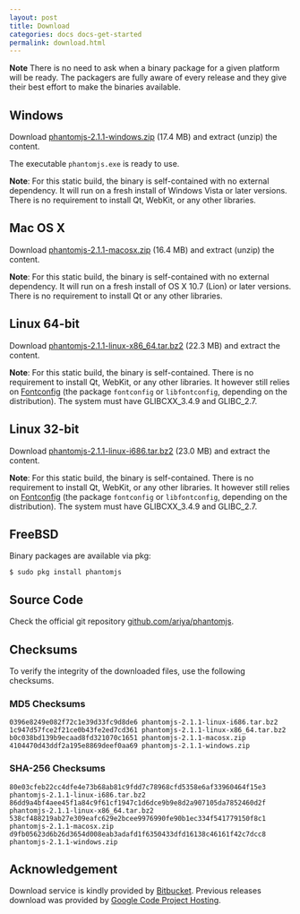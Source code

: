 ```yaml
---
layout: post
title: Download
categories: docs docs-get-started
permalink: download.html
---
```


**Note** There is no need to ask when a binary package for a given platform will be ready. The packagers are fully aware of every release and they give their best effort to make the binaries available.

## Windows

Download [phantomjs-2.1.1-windows.zip](https://bitbucket.org/ariya/phantomjs/downloads/phantomjs-2.1.1-windows.zip) (17.4 MB) and extract (unzip) the content.

The executable `phantomjs.exe` is ready to use.

**Note**: For this static build, the binary is self-contained with no external dependency. It will run on a fresh install of Windows Vista or later versions. There is no requirement to install Qt, WebKit, or any other libraries.

## Mac OS X

Download [phantomjs-2.1.1-macosx.zip](https://bitbucket.org/ariya/phantomjs/downloads/phantomjs-2.1.1-macosx.zip) (16.4 MB) and extract (unzip) the content.

**Note**: For this static build, the binary is self-contained with no external dependency. It will run on a fresh install of OS X 10.7 (Lion) or later versions. There is no requirement to install Qt or any other libraries.

## Linux 64-bit

Download [phantomjs-2.1.1-linux-x86_64.tar.bz2](https://bitbucket.org/ariya/phantomjs/downloads/phantomjs-2.1.1-linux-x86_64.tar.bz2) (22.3 MB) and extract the content.

**Note**: For this static build, the binary is self-contained. There is no requirement to install Qt, WebKit, or any other libraries. It however still relies on [Fontconfig](http://www.freedesktop.org/wiki/Software/fontconfig/) (the package `fontconfig` or `libfontconfig`, depending on the distribution). The system must have GLIBCXX_3.4.9 and GLIBC_2.7.

## Linux 32-bit

Download [phantomjs-2.1.1-linux-i686.tar.bz2](https://bitbucket.org/ariya/phantomjs/downloads/phantomjs-2.1.1-linux-i686.tar.bz2) (23.0 MB) and extract the content.

**Note**: For this static build, the binary is self-contained. There is no requirement to install Qt, WebKit, or any other libraries. It however still relies on [Fontconfig](http://www.freedesktop.org/wiki/Software/fontconfig/) (the package `fontconfig` or `libfontconfig`, depending on the distribution). The system must have GLIBCXX_3.4.9 and GLIBC_2.7.

## FreeBSD

Binary packages are available via pkg:

`$ sudo pkg install phantomjs`

## Source Code

Check the official git repository [github.com/ariya/phantomjs](https://github.com/ariya/phantomjs/).

## Checksums

To verify the integrity of the downloaded files, use the following checksums.

### MD5 Checksums

    0396e8249e082f72c1e39d33fc9d8de6 phantomjs-2.1.1-linux-i686.tar.bz2
    1c947d57fce2f21ce0b43fe2ed7cd361 phantomjs-2.1.1-linux-x86_64.tar.bz2
    b0c038bd139b9ecaad8fd321070c1651 phantomjs-2.1.1-macosx.zip
    4104470d43ddf2a195e8869deef0aa69 phantomjs-2.1.1-windows.zip

### SHA-256 Checksums

    80e03cfeb22cc4dfe4e73b68ab81c9fdd7c78968cfd5358e6af33960464f15e3  phantomjs-2.1.1-linux-i686.tar.bz2
    86dd9a4bf4aee45f1a84c9f61cf1947c1d6dce9b9e8d2a907105da7852460d2f  phantomjs-2.1.1-linux-x86_64.tar.bz2
    538cf488219ab27e309eafc629e2bcee9976990fe90b1ec334f541779150f8c1  phantomjs-2.1.1-macosx.zip
    d9fb05623d6b26d3654d008eab3adafd1f6350433dfd16138c46161f42c7dcc8  phantomjs-2.1.1-windows.zip

## Acknowledgement

Download service is kindly provided by [Bitbucket](https://bitbucket.org/ariya/phantomjs/downloads). Previous releases download was provided by [Google Code Project Hosting](http://code.google.com/p/phantomjs/downloads/).

